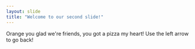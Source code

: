 ```yaml
---
layout: slide
title: "Welcome to our second slide!"
---
```

Orange you glad we're friends, you got a pizza my heart!
Use the left arrow to go back!
